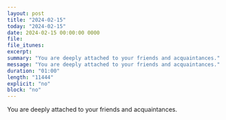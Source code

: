 ```yaml
---
layout: post
title: "2024-02-15"
today: "2024-02-15"
date: 2024-02-15 00:00:00 0000
file:
file_itunes:
excerpt:
summary: "You are deeply attached to your friends and acquaintances."
message: "You are deeply attached to your friends and acquaintances."
duration: "01:00"
length: "11444"
explicit: "no"
block: "no"
---
```

You are deeply attached to your friends and acquaintances.

